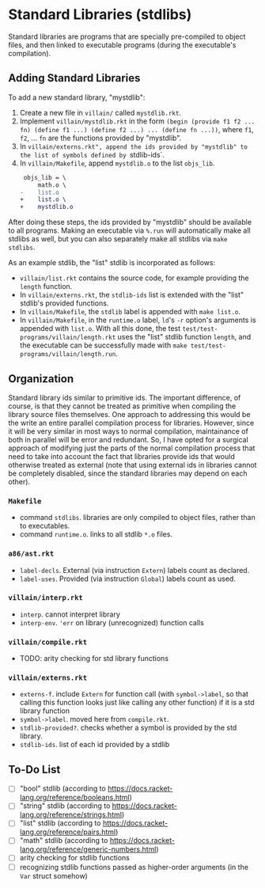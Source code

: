 # Standard Libraries (stdlibs)

Standard libraries are programs that are specially pre-compiled to object files,
and then linked to executable programs (during the executable's compilation).

## Adding Standard Libraries

To add a new standard library, "mystdlib":

1. Create a new file in `villain/` called `mystdlib.rkt`.
2. Implement `villain/mystdlib.rkt` in the form
   `(begin (provide f1 f2 ... fn) (define f1 ...) (define f2 ...) ... (define fn ...))`,
   where `f1`, `f2`, ... `fn` are the functions provided by "mystdlib".
3. In
   `villain/externs.rkt", append the ids provided by "mystdlib" to the list of symbols defined by `stdlib-ids`.
4. In `villain/Makefile`, append `mystdlib.o` to the list `objs_lib`.
   ```diff
    objs_lib = \
    	math.o \
   -	list.o
   +	list.o \
   +	mystdlib.o
   ```

After doing these steps, the ids provided by "mystdlib" should be available to
all programs. Making an executable via `%.run` will automatically make all
stdlibs as well, but you can also separately make all stdlibs via
`make stdlibs`.

As an example stdlib, the "list" stdlib is incorporated as follows:

- `villain/list.rkt` contains the source code, for example providing the
  `length` function.
- In `villain/externs.rkt`, the `stdlib-ids` list is extended with the "list"
  stdlib's provided functions.
- In `villain/Makefile`, the `stdlib` label is appended with `make list.o`.
- In `villain/Makefile`, in the `runtime.o` label, `ld`'s `-r` option's
  arguments is appended with `list.o`. With all this done, the test
  `test/test-programs/villain/length.rkt` uses the "list" stdlib function
  `length`, and the executable can be successfully made with
  `make test/test-programs/villain/length.run`.

## Organization

Standard library ids similar to primitive ids. The important difference, of
course, is that they cannot be treated as primitive when compiling the library
source files themselves. One approach to addressing this would be the write an
entire parallel compilation process for libraries. However, since it will be
very similar in most ways to normal compilation, maintainance of both in
parallel will be error and redundant. So, I have opted for a surgical approach
of modifying just the parts of the normal compilation process that need to take
into account the fact that libraries provide ids that would otherwise treated as
external (note that using external ids in libraries cannot be completely
disabled, since the standard libraries may depend on each other).

### `Makefile`

- command `stdlibs`. libraries are only compiled to object files, rather than to
  executables.
- command `runtime.o`. links to all stdlib `*.o` files.

### `a86/ast.rkt`

- `label-decls`. External (via instruction `Extern`) labels count as declared.
- `label-uses`. Provided (via instruction `Global`) labels count as used.

### `villain/interp.rkt`

- `interp`. cannot interpret library
- `interp-env`. `'err` on library (unrecognized) function calls

### `villain/compile.rkt`

- TODO: arity checking for std library functions

### `villain/externs.rkt`

- `externs-f`. include `Extern` for function call (with `symbol->label`, so that
  calling this function looks just like calling any other function) if it is a
  std library function
- `symbol->label`. moved here from `compile.rkt`.
- `stdlib-provided?`. checks whether a symbol is provided by the std library.
- `stdlib-ids`. list of each id provided by a stdlib

## To-Do List

- [ ] "bool" stdlib (according to https://docs.racket-lang.org/reference/booleans.html)
- [ ] "string" stdlib (according to https://docs.racket-lang.org/reference/strings.html)
- [ ] "list" stdlib (according to https://docs.racket-lang.org/reference/pairs.html)
- [ ] "math" stdlib (according to https://docs.racket-lang.org/reference/generic-numbers.html)
- [ ] arity checking for stdlib functions
- [ ] recognizing stdlib functions passed as higher-order arguments (in the
      `Var` struct somehow)
